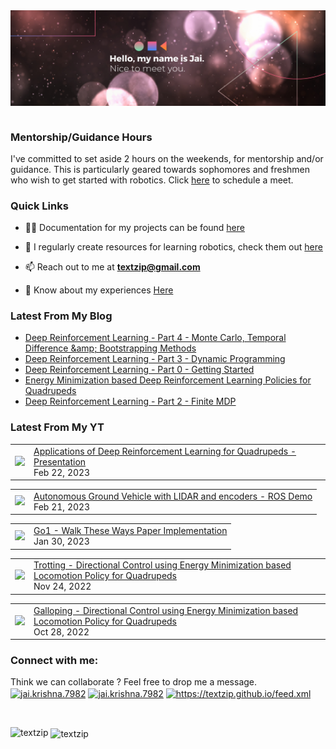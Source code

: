 <img align="right" alt="GIF" src="banner_new.png" width="1491" />       

<!--<h2 align="center">Perception is Deception</h1>-->
<!--<h2 align="center">Robotics | Electronics | Desgin</h3> -->

$~$

### Mentorship/Guidance Hours
I've committed to set aside 2 hours on the weekends, for mentorship and/or guidance. This is particularly geared towards sophomores and freshmen who wish to get started with robotics. Click [here](https://calendar.app.google/4SSiiENYY4oXaR7aA) to schedule a meet.

### Quick Links

- 👨‍💻 Documentation for my projects can be found [here](https://textzip.github.io/projects/)

- 📝 I regularly create resources for learning robotics, check them out [here](https://textzip.github.io/resources/)

- 📫 Reach out to me at **textzip@gmail.com**

- 📄 Know about my experiences [Here](https://textzip.github.io/about/)

### Latest From My Blog
<!-- BLOG-POST-LIST:START -->
- [Deep Reinforcement Learning - Part 4 - Monte Carlo, Temporal Difference &amp;amp; Bootstrapping Methods](https://textzip.github.io/posts/DRL-4/)
- [Deep Reinforcement Learning - Part 3 - Dynamic Programming](https://textzip.github.io/posts/DRL-3/)
- [Deep Reinforcement Learning - Part 0 - Getting Started](https://textzip.github.io/posts/DRL-0/)
- [Energy Minimization based Deep Reinforcement Learning Policies for Quadrupeds](https://textzip.github.io/posts/Energy-DRL/)
- [Deep Reinforcement Learning - Part 2 - Finite MDP](https://textzip.github.io/posts/DRL-2/)
<!-- BLOG-POST-LIST:END -->

### Latest From My YT
<!-- YOUTUBE:START --><table><tr><td><a href="https://www.youtube.com/watch?v=Mq8utqI5-_g"><img width="140px" src="https://i.ytimg.com/vi/Mq8utqI5-_g/mqdefault.jpg"></a></td>
<td><a href="https://www.youtube.com/watch?v=Mq8utqI5-_g">Applications of Deep Reinforcement Learning for Quadrupeds - Presentation</a><br/>Feb 22, 2023</td></tr></table>
<table><tr><td><a href="https://www.youtube.com/watch?v=EWVXTixD85I"><img width="140px" src="https://i.ytimg.com/vi/EWVXTixD85I/mqdefault.jpg"></a></td>
<td><a href="https://www.youtube.com/watch?v=EWVXTixD85I">Autonomous Ground Vehicle with LIDAR and encoders - ROS Demo</a><br/>Feb 21, 2023</td></tr></table>
<table><tr><td><a href="https://www.youtube.com/watch?v=4cc_2OeSXDw"><img width="140px" src="https://i.ytimg.com/vi/4cc_2OeSXDw/mqdefault.jpg"></a></td>
<td><a href="https://www.youtube.com/watch?v=4cc_2OeSXDw">Go1 - Walk These Ways Paper Implementation</a><br/>Jan 30, 2023</td></tr></table>
<table><tr><td><a href="https://www.youtube.com/watch?v=H85NNuzPzLM"><img width="140px" src="https://i.ytimg.com/vi/H85NNuzPzLM/mqdefault.jpg"></a></td>
<td><a href="https://www.youtube.com/watch?v=H85NNuzPzLM">Trotting - Directional Control using Energy Minimization based Locomotion Policy for Quadrupeds</a><br/>Nov 24, 2022</td></tr></table>
<table><tr><td><a href="https://www.youtube.com/watch?v=M02tf4fWIHI"><img width="140px" src="https://i.ytimg.com/vi/M02tf4fWIHI/mqdefault.jpg"></a></td>
<td><a href="https://www.youtube.com/watch?v=M02tf4fWIHI">Galloping - Directional Control using Energy Minimization based Locomotion Policy for Quadrupeds</a><br/>Oct 28, 2022</td></tr></table>
<!-- YOUTUBE:END -->


<h3 align="left">Connect with me:</h3>

<p align="left">
  Think we can collaborate ? Feel free to drop me a message. <br>
<a href="mailto:textzip@gmail.com" target="blank"><img align="center" src="https://cdn.worldvectorlogo.com/logos/official-gmail-icon-2020-.svg" alt="jai.krishna.7982" height="30" width="40" /></a>
<a href="https://facebook.com/jai.krishna.7982/" target="blank"><img align="center" src="https://cdn.worldvectorlogo.com/logos/facebook-4.svg" alt="jai.krishna.7982" height="30" width="40" /></a>
<a href="https://www.linkedin.com/in/jai-krishna-9b0663170/" target="blank"><img align="center" src="https://cdn.worldvectorlogo.com/logos/linkedin-icon-2.svg" alt="https://textzip.github.io/feed.xml" height="30" width="40" /></a>
</p>

$~$

<p><img align="left" src="https://github-readme-repo-859lakatt-textzip.vercel.app/api/top-langs?username=textzip&show_icons=true&theme=dark&locale=en&layout=compact" alt="textzip" /></p>

<p>&nbsp;<img align="center" src="https://github-readme-repo-859lakatt-textzip.vercel.app/api?username=textzip&show_icons=true&theme=dark&locale=en" alt="textzip" /></p>
